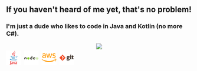 ##  If you haven't heard of me yet, that's no problem!
### I'm just a dude who likes to code in Java and Kotlin (no more C#).

<div id="header" align="center">
  <img src="https://media3.giphy.com/media/MRHQcGpKOqJHhDD0R4/giphy.gif?cid=790b76114b46f3f9ea32a1450f59a7bffb4d090e8a61292b&rid=giphy.gif&ct=s" width="100"/>
</div>
<div> 
<img src="https://github.com/devicons/devicon/blob/master/icons/java/java-original-wordmark.svg" title="Java" alt="Java" width="40" height="40"/>&nbsp;
<img src="https://github.com/devicons/devicon/blob/master/icons/nodejs/nodejs-original-wordmark.svg" title="NodeJS" alt="NodeJS" width="40" height="40"/>&nbsp;
  <img src="https://github.com/devicons/devicon/blob/master/icons/amazonwebservices/amazonwebservices-plain-wordmark.svg" title="AWS" alt="AWS" width="40" height="40"/>&nbsp;
  <img src="https://github.com/devicons/devicon/blob/master/icons/git/git-original-wordmark.svg" title="Git" **alt="Git" width="40" height="40"/>
</div>

    
